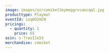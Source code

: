 ```yaml
---
image: images/aircomiket3eymeggrvcaecqql.jpg
producttype: Playmat
eventId: iuq6O2mCN
pricings:
  - quantity: 1
    price: 65
asin: s-TrozIJx53
merchandise: comiket
---
```

